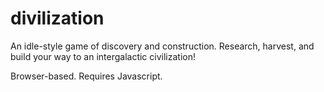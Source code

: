 divilization
============

An idle-style game of discovery and construction. Research, harvest, and build your way to an intergalactic civilization!

Browser-based. Requires Javascript.
